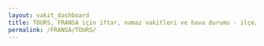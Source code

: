 ```yaml
---
layout: vakit_dashboard
title: TOURS, FRANSA için iftar, namaz vakitleri ve hava durumu - ilçe/eyalet seç
permalink: /FRANSA/TOURS/
---
```


<script type="text/javascript">
  var GLOBAL_COUNTRY = 'FRANSA';
  var GLOBAL_CITY = 'TOURS';
  var GLOBAL_STATE = '';
  var lat = 72;
  var lon = 21;
</script>
